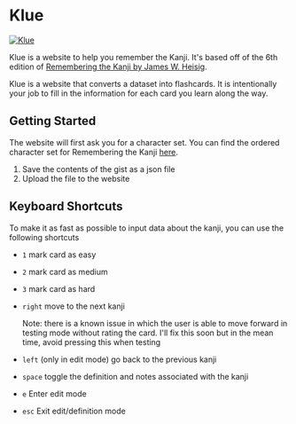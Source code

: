 # Klue

[![Klue](https://i.imgur.com/d9JHEc8.png "Klue Interface - A tool to remember the Kanji")](https://klue.vercel.app/)

Klue is a website to help you remember the Kanji. It's based off of the 6th edition of [Remembering the Kanji by James W. Heisig](https://www.amazon.com/Remembering-Kanji-Complete-Japanese-Characters/dp/0824835921).

Klue is a website that converts a dataset into flashcards. It is intentionally your job to fill in the information for each card you learn along the way.

## Getting Started

The website will first ask you for a character set. You can find the ordered character set for Remembering the Kanji [here](https://gist.github.com/llGaetanll/b7ce3ef325e6c6da0f3e45d66fd5d7c9).

1. Save the contents of the gist as a json file
2. Upload the file to the website

## Keyboard Shortcuts

To make it as fast as possible to input data about the kanji, you can use the following shortcuts

- `1` mark card as easy
- `2` mark card as medium
- `3` mark card as hard
- `right` move to the next kanji
    
    Note: there is a known issue in which the user is able to move forward in testing mode without rating the card. I'll fix this soon but in the mean time, avoid pressing this when testing
- `left` (only in edit mode) go back to the previous kanji
- `space` toggle the definition and notes associated with the kanji
- `e` Enter edit mode
- `esc` Exit edit/definition mode
